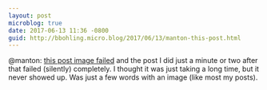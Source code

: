 ```yaml
---
layout: post
microblog: true
date: 2017-06-13 11:36 -0800
guid: http://bbohling.micro.blog/2017/06/13/manton-this-post.html
---
```

@manton: [this post image failed](http://bbohling.micro.blog/2017/06/13/this-arrived-today.html) and the post I did just a minute or two after that failed (silently) completely. I thought it was just taking a long time, but it never showed up. Was just a few words with an image (like most my posts).
